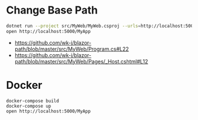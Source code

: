 # Change Base Path

```bash
dotnet run --project src/MyWeb/MyWeb.csproj --urls=http://localhost:5000
open http://localhost:5000/MyApp
```

- https://github.com/wk-j/blazor-path/blob/master/src/MyWeb/Program.cs#L22
- https://github.com/wk-j/blazor-path/blob/master/src/MyWeb/Pages/_Host.cshtml#L12


# Docker

```
docker-compose build
docker-compose up
open http://localhost:5000/MyApp
```